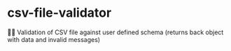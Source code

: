 # csv-file-validator
🔧🔦 Validation of CSV file against user defined schema (returns back object with data and invalid messages)
